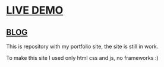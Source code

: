 # [LIVE DEMO](https://mateuszrostkowski.github.io)

## [BLOG](https://mateuszrostkowski.github.io/blog)

This is repository with my portfolio site, the site is still in work.

To make this site I used only html css and js, no frameworks :)

